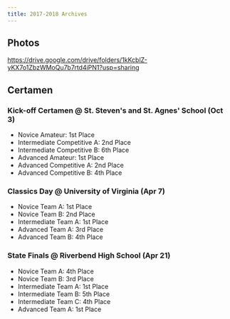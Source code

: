 ```yaml
---
title: 2017-2018 Archives
---
```


## Photos
<https://drive.google.com/drive/folders/1kKcblZ-yKX7o1ZbzWMoQu7b7rtd4iPN1?usp=sharing>

## Certamen
### Kick-off Certamen @ St. Steven's and St. Agnes' School (Oct 3)
- Novice Amateur: 1st Place
- Intermediate Competitive A: 2nd Place
- Intermediate Competitive B: 6th Place
- Advanced Amateur: 1st Place
- Advanced Competitive A: 2nd Place
- Advanced Competitive B: 4th Place

### Classics Day @ University of Virginia (Apr 7)
- Novice Team A: 1st Place
- Novice Team B: 2nd Place
- Intermediate Team A: 1st Place
- Advanced Team A: 3rd Place
- Advanced Team B: 4th Place

### State Finals @ Riverbend High School (Apr 21)
- Novice Team A: 4th Place
- Novice Team B: 3rd Place
- Intermediate Team A: 1st Place
- Intermediate Team B: 5th Place
- Intermediate Team C: 4th Place
- Advanced Team A: 1st Place